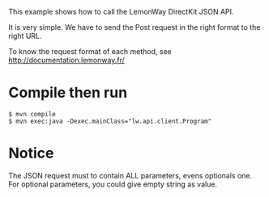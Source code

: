 This example shows how to call the LemonWay DirectKit JSON API.

It is very simple. We have to send the Post request in the right format to the right URL.

To know the request format of each method, see http://documentation.lemonway.fr/ 

# Compile then run
```
$ mvn compile
$ mvn exec:java -Dexec.mainClass="lw.api.client.Program"
```

# Notice

The JSON request must to contain ALL parameters, evens optionals one. For optional parameters, you could give empty string as value.
